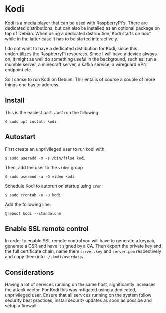 # Kodi

Kodi is a media player that can be used with RaspberryPi's.
There are dedicated distributions, but can also be installed as an optional package on top of Debian.
When using a dedicated distribution, Kodi starts on boot while in the latter case it has to be started interactively.

I do not want to have a dedicated distribution  for Kodi, since this underutilizes the RaspberryPi resources.
Since I will have a device always on, it might as well do something useful in the background, such as: run a mumble server, a minecraft server, a Kafka service, a wireguard VPN endpoint etc.

So I chose to run Kodi on Debian. This entails of course a couple of more things one has to address.

## Install

This is the easiest part. Just run the following:

    $ sudo apt install kodi


## Autostart

First create an unprivileged user to run kodi with:

    $ sudo useradd -m -s /bin/false kodi

Then, add the user to the `video` group:

    $ sudo usermod -a -G video kodi

Schedule Kodi to autorun on startup using `cron`:

    $ sudo crontab -e -u kodi

Add the following line:

    @reboot kodi --standalone

## Enable SSL remote control

In order to enable SSL remote control you will have to generate a keypair, generate a CSR and have it signed by a CA.
Then export the private key and the full certificate chain, name them `server.key` and `server.pem` respectively
and copy them into `~/.kodi/userdata/`.

## Considerations

Having a lot of services running on the same host,
significantly increases the attack vector.
For Kodi this was mitigated using a dedicated, unprivileged
user. Ensure that all services running on the system follow security best practices, install security updates as soon as possibe and setup a firewall.
